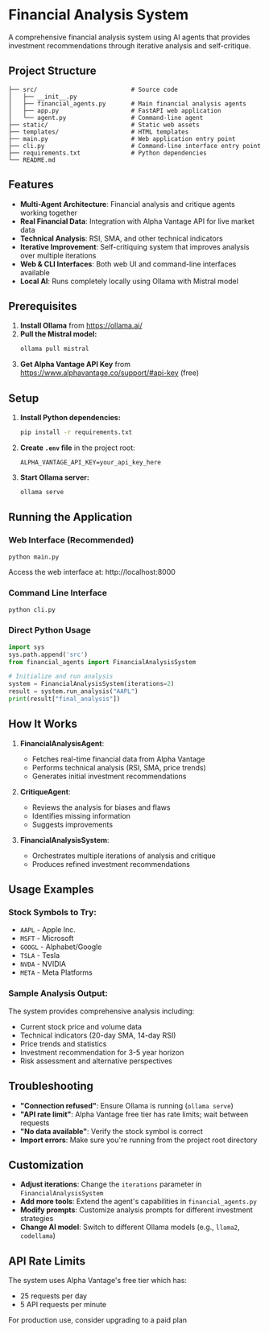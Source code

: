 # Financial Analysis System

A comprehensive financial analysis system using AI agents that provides investment recommendations through iterative analysis and self-critique.

## Project Structure

```
├── src/                          # Source code
│   ├── __init__.py
│   ├── financial_agents.py       # Main financial analysis agents
│   ├── app.py                    # FastAPI web application
│   └── agent.py                  # Command-line agent
├── static/                       # Static web assets
├── templates/                    # HTML templates
├── main.py                       # Web application entry point
├── cli.py                        # Command-line interface entry point
├── requirements.txt              # Python dependencies
└── README.md
```

## Features

- **Multi-Agent Architecture**: Financial analysis and critique agents working together
- **Real Financial Data**: Integration with Alpha Vantage API for live market data
- **Technical Analysis**: RSI, SMA, and other technical indicators
- **Iterative Improvement**: Self-critiquing system that improves analysis over multiple iterations
- **Web & CLI Interfaces**: Both web UI and command-line interfaces available
- **Local AI**: Runs completely locally using Ollama with Mistral model

## Prerequisites

1. **Install Ollama** from https://ollama.ai/
2. **Pull the Mistral model:**
   ```bash
   ollama pull mistral
   ```
3. **Get Alpha Vantage API Key** from https://www.alphavantage.co/support/#api-key (free)

## Setup

1. **Install Python dependencies:**
   ```bash
   pip install -r requirements.txt
   ```

2. **Create `.env` file** in the project root:
   ```env
   ALPHA_VANTAGE_API_KEY=your_api_key_here
   ```

3. **Start Ollama server:**
   ```bash
   ollama serve
   ```

## Running the Application

### Web Interface (Recommended)
```bash
python main.py
```
Access the web interface at: http://localhost:8000

### Command Line Interface
```bash
python cli.py
```

### Direct Python Usage
```python
import sys
sys.path.append('src')
from financial_agents import FinancialAnalysisSystem

# Initialize and run analysis
system = FinancialAnalysisSystem(iterations=2)
result = system.run_analysis("AAPL")
print(result["final_analysis"])
```

## How It Works

1. **FinancialAnalysisAgent**: 
   - Fetches real-time financial data from Alpha Vantage
   - Performs technical analysis (RSI, SMA, price trends)
   - Generates initial investment recommendations

2. **CritiqueAgent**: 
   - Reviews the analysis for biases and flaws
   - Identifies missing information
   - Suggests improvements

3. **FinancialAnalysisSystem**: 
   - Orchestrates multiple iterations of analysis and critique
   - Produces refined investment recommendations

## Usage Examples

### Stock Symbols to Try:
- `AAPL` - Apple Inc.
- `MSFT` - Microsoft
- `GOOGL` - Alphabet/Google
- `TSLA` - Tesla
- `NVDA` - NVIDIA
- `META` - Meta Platforms

### Sample Analysis Output:
The system provides comprehensive analysis including:
- Current stock price and volume data
- Technical indicators (20-day SMA, 14-day RSI)
- Price trends and statistics
- Investment recommendation for 3-5 year horizon
- Risk assessment and alternative perspectives

## Troubleshooting

- **"Connection refused"**: Ensure Ollama is running (`ollama serve`)
- **"API rate limit"**: Alpha Vantage free tier has rate limits; wait between requests
- **"No data available"**: Verify the stock symbol is correct
- **Import errors**: Make sure you're running from the project root directory

## Customization

- **Adjust iterations**: Change the `iterations` parameter in `FinancialAnalysisSystem`
- **Add more tools**: Extend the agent's capabilities in `financial_agents.py`
- **Modify prompts**: Customize analysis prompts for different investment strategies
- **Change AI model**: Switch to different Ollama models (e.g., `llama2`, `codellama`)

## API Rate Limits

The system uses Alpha Vantage's free tier which has:
- 25 requests per day
- 5 API requests per minute

For production use, consider upgrading to a paid plan 